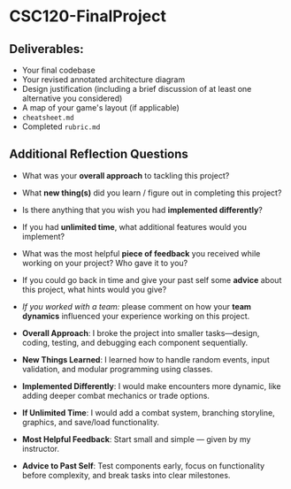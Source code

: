 # CSC120-FinalProject

## Deliverables:
 - Your final codebase
 - Your revised annotated architecture diagram
 - Design justification (including a brief discussion of at least one alternative you considered)
 - A map of your game's layout (if applicable)
 - `cheatsheet.md`
 - Completed `rubric.md`
  
## Additional Reflection Questions
 - What was your **overall approach** to tackling this project?
 - What **new thing(s)** did you learn / figure out in completing this project?
 - Is there anything that you wish you had **implemented differently**?
 - If you had **unlimited time**, what additional features would you implement?
 - What was the most helpful **piece of feedback** you received while working on your project? Who gave it to you?
 - If you could go back in time and give your past self some **advice** about this project, what hints would you give?
 - _If you worked with a team:_ please comment on how your **team dynamics** influenced your experience working on this project.


- **Overall Approach**: I broke the project into smaller tasks—design, coding, testing, and debugging each component sequentially.  
- **New Things Learned**: I learned how to handle random events, input validation, and modular programming using classes.  
- **Implemented Differently**: I would make encounters more dynamic, like adding deeper combat mechanics or trade options.  
- **If Unlimited Time**: I would add a combat system, branching storyline, graphics, and save/load functionality.  
- **Most Helpful Feedback**: Start small and simple — given by my instructor.  
- **Advice to Past Self**: Test components early, focus on functionality before complexity, and break tasks into clear milestones.  